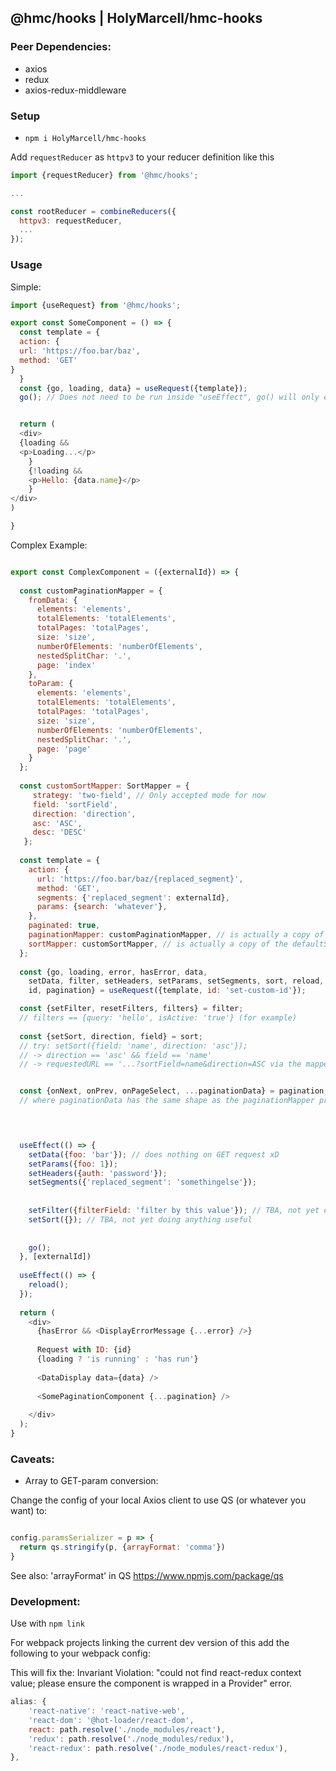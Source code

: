 ## @hmc/hooks | HolyMarcell/hmc-hooks

### Peer Dependencies:

* axios
* redux
* axios-redux-middleware


### Setup

* `npm i HolyMarcell/hmc-hooks`

Add `requestReducer` as `httpv3` to your reducer definition like this

```js
import {requestReducer} from '@hmc/hooks';

...

const rootReducer = combineReducers({
  httpv3: requestReducer,
  ...
});

```

### Usage

Simple:

```js
import {useRequest} from '@hmc/hooks';

export const SomeComponent = () => { 
  const template = {
  action: {
  url: 'https://foo.bar/baz',
  method: 'GET'  
}
  }
  const {go, loading, data} = useRequest({template});
  go(); // Does not need to be run inside "useEffect", go() will only ever run once (or after changes to the request settings)


  return (
  <div>
  {loading &&
  <p>Loading...</p>
    }
    {!loading &&
    <p>Hello: {data.name}</p>
    }
</div> 
)

}

```

Complex Example:

```js

export const ComplexComponent = ({externalId}) => {
  
  const customPaginationMapper = {
    fromData: {
      elements: 'elements',
      totalElements: 'totalElements',
      totalPages: 'totalPages',
      size: 'size',
      numberOfElements: 'numberOfElements',
      nestedSplitChar: '.',
      page: 'index'
    },
    toParam: {
      elements: 'elements',
      totalElements: 'totalElements',
      totalPages: 'totalPages',
      size: 'size',
      numberOfElements: 'numberOfElements',
      nestedSplitChar: '.',
      page: 'page'
    }
  };
  
  const customSortMapper: SortMapper = {
     strategy: 'two-field', // Only accepted mode for now
     field: 'sortField',
     direction: 'direction',
     asc: 'ASC',
     desc: 'DESC'
   };
  
  const template = {
    action: {
      url: 'https://foo.bar/baz/{replaced_segment}',
      method: 'GET',
      segments: {'replaced_segment': externalId},
      params: {search: 'whatever'},
    },
    paginated: true,
    paginationMapper: customPaginationMapper, // is actually a copy of the defaultPaginationMapper
    sortMapper: customSortMapper, // is actually a copy of the defaultSortMapper
  };
  
  const {go, loading, error, hasError, data, 
    setData, filter, setHeaders, setParams, setSegments, sort, reload, 
    id, pagination} = useRequest({template, id: 'set-custom-id'});

  const {setFilter, resetFilters, filters} = filter;
  // filters == {query: 'hello', isActive: 'true'} (for example)
  
  const {setSort, direction, field} = sort;
  // try: setSort({field: 'name', direction: 'asc'});
  // -> direction == 'asc' && field == 'name'
  // -> requestedURL == '...?sortField=name&direction=ASC via the mapper above  


  const {onNext, onPrev, onPageSelect, ...paginationData} = pagination;
  // where paginationData has the same shape as the paginationMapper properties e.g. {totalElements, page, ...}

  


  useEffect(() => {
    setData({foo: 'bar'}); // does nothing on GET request xD
    setParams({foo: 1});
    setHeaders({auth: 'password'});
    setSegments({'replaced_segment': 'somethingelse'});
    
    
    setFilter({filterField: 'filter by this value'}); // TBA, not yet doing anything useful
    setSort({}); // TBA, not yet doing anything useful
    
    
    go();
  }, [externalId])
  
  useEffect(() => {
    reload();
  });
  
  return (
    <div>
      {hasError && <DisplayErrorMessage {...error} />}
      
      Request with ID: {id} 
      {loading ? 'is running' : 'has run'}
      
      <DataDisplay data={data} />
      
      <SomePaginationComponent {...pagination} />
    
    </div>
  );
}
```


### Caveats:

* Array to GET-param conversion:

Change the config of your local Axios client to use QS (or whatever you want) to:

```js

config.paramsSerializer = p => {
  return qs.stringify(p, {arrayFormat: 'comma'})
}
```
See also: 'arrayFormat' in QS https://www.npmjs.com/package/qs


### Development:

Use with `npm link`

For webpack projects linking the current dev version of this
add the following to your webpack config:

This will fix the: Invariant Violation: "could not find react-redux context value; please ensure the component is wrapped in a Provider" error.

```js
alias: {
    'react-native': 'react-native-web',
    'react-dom': '@hot-loader/react-dom',
    react: path.resolve('./node_modules/react'),
    'redux': path.resolve('./node_modules/redux'),
    'react-redux': path.resolve('./node_modules/react-redux'),
},
```
